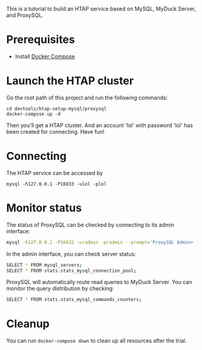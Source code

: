 
This is a tutorial to build an HTAP service based on MySQL, MyDuck Server, and ProxySQL.

# Prerequisites

* Install [Docker Compose](https://docs.docker.com/compose/install/)

# Launch the HTAP cluster

Go the root path of this project and run the following commands:

```
cd devtools/htap-setup-mysql/proxysql
docker-compose up -d
```

Then you'll get a HTAP cluster. And an account 'lol' with password 'lol' has been created for connecting. Have fun!

# Connecting
The HTAP service can be accessed by 

```
mysql -h127.0.0.1 -P16033 -ulol -plol
```

# Monitor status

The status of ProxySQL can be checked by connecting to its admin interface:

```sh
mysql -h127.0.0.1 -P16032 -uradmin -pradmin --prompt='ProxySQL Admin> '
```

In the admin interface, you can check server status:

```sh
SELECT * FROM mysql_servers;
SELECT * FROM stats.stats_mysql_connection_pool;
```

ProxySQL will automatically route read queries to MyDuck Server. You can monitor the query distribution by checking:

```sh
SELECT * FROM stats.stats_mysql_commands_counters;
```

# Cleanup

You can run `docker-compose down` to clean up all resources after the trial.